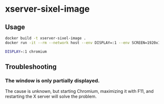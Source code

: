 # xserver-sixel-image

## Usage

```sh
docker build -t xserver-sixel-image .
docker run -it --rm --network host --env DISPLAY=:1 --env SCREEN=1920x1080 xserver-sixel-image

DISPLAY=:1 chromium
```

## Troubleshooting

### The window is only partially displayed.

The cause is unknown, but starting Chromium, maximizing it with F11, and restarting the X server will solve the problem.
